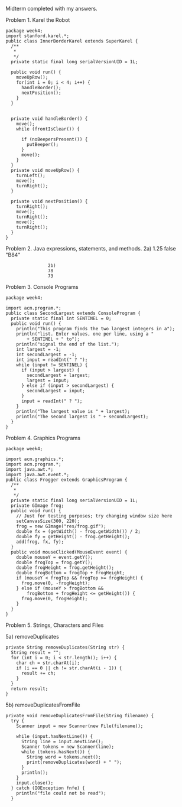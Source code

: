 Midterm completed with my answers.

Problem 1.  Karel the Robot

    package week4;
    import stanford.karel.*;
    public class InnerBorderKarel extends SuperKarel {
      /**
       * 
       */
      private static final long serialVersionUID = 1L;

      public void run() {
        moveUpRow();
        for(int i = 0; i < 4; i++) {
          handleBorder();
          nextPosition();
        }
      }


      private void handleBorder() {
        move();
        while (frontIsClear()) {

          if (noBeepersPresent()) {
            putBeeper();
          }
          move();
        }
      }
      private void moveUpRow() {
        turnLeft();
        move();
        turnRight();
      }

      private void nextPosition() {
        turnRight();
        move();
        turnRight();
        move();
        turnRight();
      }
    }
    
Problem 2. Java expressions, statements, and methods.
                2a)
                1.25
                false
                "B84"

                    2b) 
                    78
                    73

Problem 3. Console Programs

    package week4;

    import acm.program.*;
    public class SecondLargest extends ConsoleProgram {
      private static final int SENTINEL = 0;
      public void run() {
        println("This program finds the two largest integers in a");
        println("list. Enter values, one per line, using a "
            + SENTINEL + " to");
        println("signal the end of the list.");
        int largest = -1;
        int secondLargest = -1;
        int input = readInt(" ? ");
        while (input != SENTINEL) {
          if (input > largest) {
            secondLargest = largest;
            largest = input;
          } else if (input > secondLargest) {
            secondLargest = input;
          }
          input = readInt(" ? ");
        }
        println("The largest value is " + largest);
        println("The second largest is " + secondLargest);
      }
    }

Problem 4. Graphics Programs

    package week4;

    import acm.graphics.*;
    import acm.program.*;
    import java.awt.*;
    import java.awt.event.*;
    public class Frogger extends GraphicsProgram {
      /**
       * 
       */
      private static final long serialVersionUID = 1L;
      private GImage frog;
      public void run() {
        // Just for testing purposes; try changing window size here
        setCanvasSize(300, 220);
        frog = new GImage("res/frog.gif");
        double fx = (getWidth() - frog.getWidth()) / 2;
        double fy = getHeight() - frog.getHeight();
        add(frog, fx, fy);
      }
      public void mouseClicked(MouseEvent event) {
        double mouseY = event.getY();
        double frogTop = frog.getY();
        double frogHeight = frog.getHeight();
        double frogBottom = frogTop + frogHeight;
        if (mouseY < frogTop && frogTop >= frogHeight) {
          frog.move(0, -frogHeight);
        } else if (mouseY > frogBottom &&
            frogBottom + frogHeight <= getHeight()) {
          frog.move(0, frogHeight);
        }
      }
    }
    
Problem 5. Strings, Characters and Files

5a) removeDuplicates

    private String removeDuplicates(String str) {
      String result = "";
      for (int i = 0; i < str.length(); i++) {
        char ch = str.charAt(i);
        if (i == 0 || ch != str.charAt(i - 1)) {
          result += ch;
        }
      }
      return result;
    }

5b) removeDuplicatesFromFile

    private void removeDuplicatesFromFile(String filename) {
      try {
        Scanner input = new Scanner(new File(filename));

        while (input.hasNextLine()) {
          String line = input.nextLine();
          Scanner tokens = new Scanner(line);
          while (tokens.hasNext()) {
            String word = tokens.next();
            print(removeDuplicates(word) + " ");
          }
          println();
        }
        input.close();
      } catch (IOException fnfe) {
        println("file could not be read");
      }
